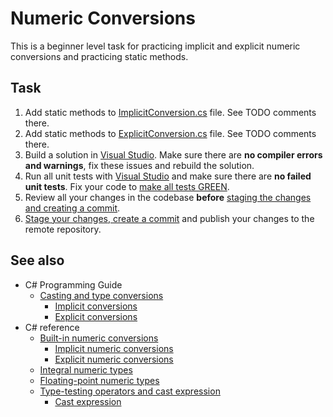 # Numeric Conversions

This is a beginner level task for practicing implicit and explicit numeric conversions and practicing static methods.

## Task

1. Add static methods to [ImplicitConversion.cs](NumericConversions/ImplicitConversion.cs) file. See TODO comments there.
2. Add static methods to [ExplicitConversion.cs](NumericConversions/ExplicitConversion.cs) file. See TODO comments there.
3. Build a solution in [Visual Studio](https://docs.microsoft.com/en-us/visualstudio/ide/building-and-cleaning-projects-and-solutions-in-visual-studio). Make sure there are **no compiler errors and warnings**, fix these issues and rebuild the solution.
4. Run all unit tests with [Visual Studio](https://docs.microsoft.com/en-us/visualstudio/test/run-unit-tests-with-test-explorer) and make sure there are **no failed unit tests**. Fix your code to [make all tests GREEN](https://stackoverflow.com/questions/276813/what-is-red-green-testing).
5. Review all your changes in the codebase **before** [staging the changes and creating a commit](https://docs.microsoft.com/en-us/azure/devops/repos/git/commits).
6. [Stage your changes, create a commit](https://docs.microsoft.com/en-us/azure/devops/repos/git/commits) and publish your changes to the remote repository.

## See also

* C# Programming Guide
  * [Casting and type conversions](https://docs.microsoft.com/en-us/dotnet/csharp/programming-guide/types/casting-and-type-conversions)
    * [Implicit conversions](https://docs.microsoft.com/en-us/dotnet/csharp/programming-guide/types/casting-and-type-conversions#implicit-conversions)
    * [Explicit conversions](https://docs.microsoft.com/en-us/dotnet/csharp/programming-guide/types/casting-and-type-conversions#explicit-conversions)
* C# reference
  * [Built-in numeric conversions](https://docs.microsoft.com/en-us/dotnet/csharp/language-reference/builtin-types/numeric-conversions#implicit-numeric-conversions)
    * [Implicit numeric conversions](https://docs.microsoft.com/en-us/dotnet/csharp/language-reference/builtin-types/numeric-conversions#implicit-numeric-conversions)
    * [Explicit numeric conversions](https://docs.microsoft.com/en-us/dotnet/csharp/language-reference/builtin-types/numeric-conversions#explicit-numeric-conversions)
  * [Integral numeric types](https://docs.microsoft.com/en-us/dotnet/csharp/language-reference/builtin-types/integral-numeric-types)
  * [Floating-point numeric types](https://docs.microsoft.com/en-us/dotnet/csharp/language-reference/builtin-types/floating-point-numeric-types)
  * [Type-testing operators and cast expression](https://docs.microsoft.com/en-us/dotnet/csharp/language-reference/operators/type-testing-and-cast)
    * [Cast expression](https://docs.microsoft.com/en-us/dotnet/csharp/language-reference/operators/type-testing-and-cast#cast-expression)

